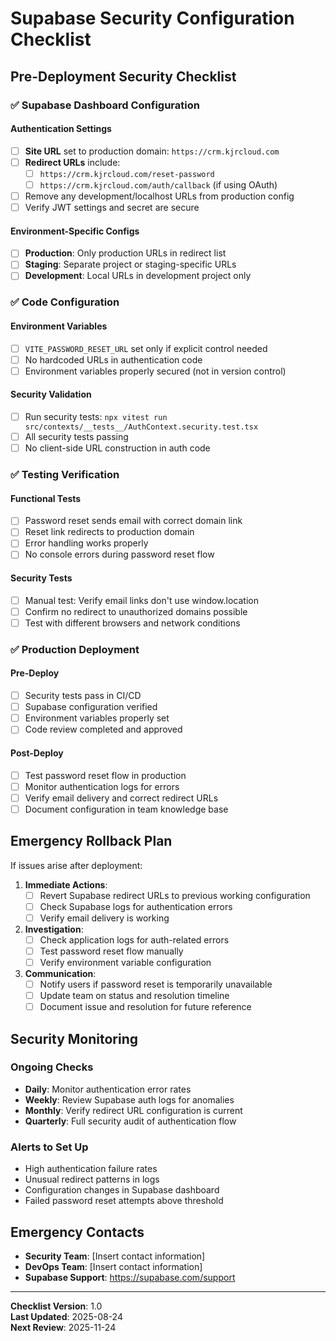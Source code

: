 # Supabase Security Configuration Checklist

## Pre-Deployment Security Checklist

### ✅ Supabase Dashboard Configuration

#### Authentication Settings
- [ ] **Site URL** set to production domain: `https://crm.kjrcloud.com`
- [ ] **Redirect URLs** include:
  - [ ] `https://crm.kjrcloud.com/reset-password`
  - [ ] `https://crm.kjrcloud.com/auth/callback` (if using OAuth)
- [ ] Remove any development/localhost URLs from production config
- [ ] Verify JWT settings and secret are secure

#### Environment-Specific Configs
- [ ] **Production**: Only production URLs in redirect list
- [ ] **Staging**: Separate project or staging-specific URLs
- [ ] **Development**: Local URLs in development project only

### ✅ Code Configuration

#### Environment Variables
- [ ] `VITE_PASSWORD_RESET_URL` set only if explicit control needed
- [ ] No hardcoded URLs in authentication code
- [ ] Environment variables properly secured (not in version control)

#### Security Validation
- [ ] Run security tests: `npx vitest run src/contexts/__tests__/AuthContext.security.test.tsx`
- [ ] All security tests passing
- [ ] No client-side URL construction in auth code

### ✅ Testing Verification

#### Functional Tests
- [ ] Password reset sends email with correct domain link
- [ ] Reset link redirects to production domain
- [ ] Error handling works properly
- [ ] No console errors during password reset flow

#### Security Tests  
- [ ] Manual test: Verify email links don't use window.location
- [ ] Confirm no redirect to unauthorized domains possible
- [ ] Test with different browsers and network conditions

### ✅ Production Deployment

#### Pre-Deploy
- [ ] Security tests pass in CI/CD
- [ ] Supabase configuration verified
- [ ] Environment variables properly set
- [ ] Code review completed and approved

#### Post-Deploy
- [ ] Test password reset flow in production
- [ ] Monitor authentication logs for errors
- [ ] Verify email delivery and correct redirect URLs
- [ ] Document configuration in team knowledge base

## Emergency Rollback Plan

If issues arise after deployment:

1. **Immediate Actions**:
   - [ ] Revert Supabase redirect URLs to previous working configuration
   - [ ] Check Supabase logs for authentication errors
   - [ ] Verify email delivery is working

2. **Investigation**:
   - [ ] Check application logs for auth-related errors
   - [ ] Test password reset flow manually
   - [ ] Verify environment variable configuration

3. **Communication**:
   - [ ] Notify users if password reset is temporarily unavailable
   - [ ] Update team on status and resolution timeline
   - [ ] Document issue and resolution for future reference

## Security Monitoring

### Ongoing Checks
- **Daily**: Monitor authentication error rates
- **Weekly**: Review Supabase auth logs for anomalies  
- **Monthly**: Verify redirect URL configuration is current
- **Quarterly**: Full security audit of authentication flow

### Alerts to Set Up
- High authentication failure rates
- Unusual redirect patterns in logs
- Configuration changes in Supabase dashboard
- Failed password reset attempts above threshold

## Emergency Contacts

- **Security Team**: [Insert contact information]
- **DevOps Team**: [Insert contact information]  
- **Supabase Support**: https://supabase.com/support

---

**Checklist Version**: 1.0  
**Last Updated**: 2025-08-24  
**Next Review**: 2025-11-24